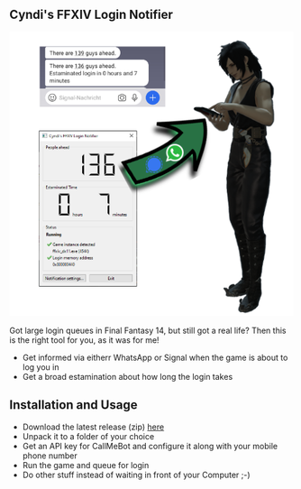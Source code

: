 

## Cyndi's FFXIV Login Notifier

<img class="plain"  src="xivnotifierartwok.png"/>

Got large login queues in Final Fantasy 14, but still got a real life? Then this is the right tool for you, as it was for me!

* Get informed via eitherr WhatsApp or Signal when the game is about to log you in
* Get a broad estamination about how long the login takes

## Installation and Usage

* Download the latest release (zip) [here](https://github.com/vlohacks/XIVNotifier/releases/latest)
* Unpack it to a folder of your choice
* Get an API key for CallMeBot and configure it along with your mobile phone number 
* Run the game and queue for login
* Do other stuff instead of waiting in front of your Computer ;-)

